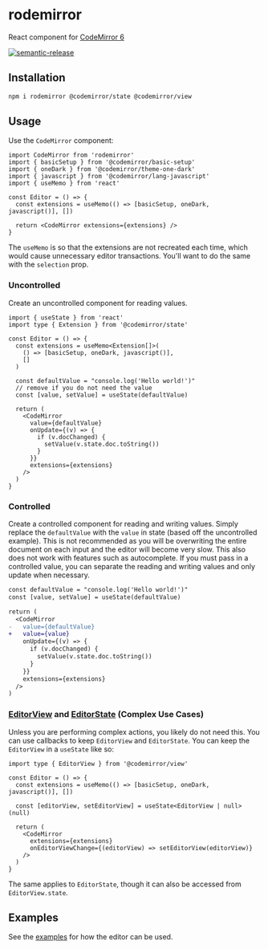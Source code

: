 # rodemirror

React component for [CodeMirror 6](https://codemirror.net/6/)

[![semantic-release](https://img.shields.io/badge/%20%20%F0%9F%93%A6%F0%9F%9A%80-semantic--release-e10079.svg)](https://github.com/semantic-release/semantic-release)

## Installation

```bash
npm i rodemirror @codemirror/state @codemirror/view
```

## Usage

Use the `CodeMirror` component:

```tsx
import CodeMirror from 'rodemirror'
import { basicSetup } from '@codemirror/basic-setup'
import { oneDark } from '@codemirror/theme-one-dark'
import { javascript } from '@codemirror/lang-javascript'
import { useMemo } from 'react'

const Editor = () => {
  const extensions = useMemo(() => [basicSetup, oneDark, javascript()], [])

  return <CodeMirror extensions={extensions} />
}
```

The `useMemo` is so that the extensions are not recreated each time, which would cause unnecessary editor transactions. You'll want to do the same with the `selection` prop.

### Uncontrolled

Create an uncontrolled component for reading values.

```tsx
import { useState } from 'react'
import type { Extension } from '@codemirror/state'

const Editor = () => {
  const extensions = useMemo<Extension[]>(
    () => [basicSetup, oneDark, javascript()],
    []
  )

  const defaultValue = "console.log('Hello world!')"
  // remove if you do not need the value
  const [value, setValue] = useState(defaultValue)

  return (
    <CodeMirror
      value={defaultValue}
      onUpdate={(v) => {
        if (v.docChanged) {
          setValue(v.state.doc.toString())
        }
      }}
      extensions={extensions}
    />
  )
}
```

### Controlled

Create a controlled component for reading and writing values. Simply replace the `defaultValue` with the `value` in state (based off the uncontrolled example). This is not recommended as you will be overwriting the entire document on each input and the editor will become very slow. This also does not work with features such as autocomplete. If you must pass in a controlled value, you can separate the reading and writing values and only update when necessary.

```diff
const defaultValue = "console.log('Hello world!')"
const [value, setValue] = useState(defaultValue)

return (
  <CodeMirror
-   value={defaultValue}
+   value={value}
    onUpdate={(v) => {
      if (v.docChanged) {
        setValue(v.state.doc.toString())
      }
    }}
    extensions={extensions}
  />
)
```

### [EditorView](https://codemirror.net/6/docs/ref/#view.EditorView) and [EditorState](https://codemirror.net/6/docs/ref/#state.EditorState) (Complex Use Cases)

Unless you are performing complex actions, you likely do not need this. You can use callbacks to keep `EditorView` and `EditorState`. You can keep the `EditorView` in a `useState` like so:

```tsx
import type { EditorView } from '@codemirror/view'

const Editor = () => {
  const extensions = useMemo(() => [basicSetup, oneDark, javascript()], [])

  const [editorView, setEditorView] = useState<EditorView | null>(null)

  return (
    <CodeMirror
      extensions={extensions}
      onEditorViewChange={(editorView) => setEditorView(editorView)}
    />
  )
}
```

The same applies to `EditorState`, though it can also be accessed from `EditorView.state`.

## Examples

See the [examples](https://github.com/sachinraja/rodemirror/tree/main/examples) for how the editor can be used.
